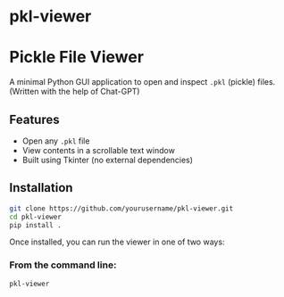 # pkl-viewer

# Pickle File Viewer

A minimal Python GUI application to open and inspect `.pkl` (pickle) files.
(Written with the help of Chat-GPT)

## Features

- Open any `.pkl` file
- View contents in a scrollable text window
- Built using Tkinter (no external dependencies)

## Installation

```bash
git clone https://github.com/yourusername/pkl-viewer.git
cd pkl-viewer
pip install .
```
Once installed, you can run the viewer in one of two ways:

### From the command line:
```bash
pkl-viewer
```
